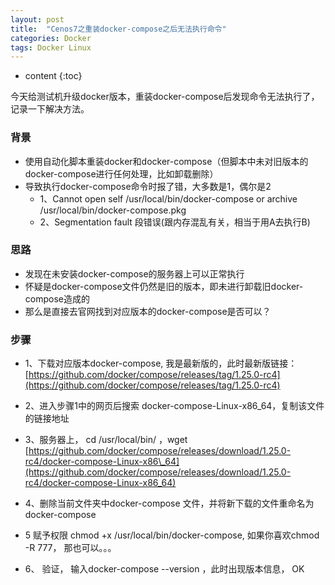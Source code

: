 ```yaml
---
layout: post
title:  "Cenos7之重装docker-compose之后无法执行命令"
categories: Docker
tags: Docker Linux
---
```


* content
{:toc}

今天给测试机升级docker版本，重装docker-compose后发现命令无法执行了，记录一下解决方法。







### 背景

*   使用自动化脚本重装docker和docker-compose（但脚本中未对旧版本的docker-compose进行任何处理，比如卸载删除）
*   导致执行docker-compose命令时报了错，大多数是1，偶尔是2
    *   1、Cannot open self /usr/local/bin/docker-compose or archive /usr/local/bin/docker-compose.pkg
    *   2、Segmentation fault 段错误(跟内存混乱有关，相当于用A去执行B)

### 思路

*   发现在未安装docker-compose的服务器上可以正常执行
*   怀疑是docker-compose文件仍然是旧的版本，即未进行卸载旧docker-compose造成的
*   那么是直接去官网找到对应版本的docker-compose是否可以？

### 步骤

*   1、下载对应版本docker-compose, 我是最新版的，此时最新版链接：[https://github.com/docker/compose/releases/tag/1.25.0-rc4](https://github.com/docker/compose/releases/tag/1.25.0-rc4)
    
*   2、进入步骤1中的网页后搜索 docker-compose-Linux-x86\_64，复制该文件的链接地址
    
*   3、服务器上， cd /usr/local/bin/ ，wget [https://github.com/docker/compose/releases/download/1.25.0-rc4/docker-compose-Linux-x86\_64](https://github.com/docker/compose/releases/download/1.25.0-rc4/docker-compose-Linux-x86_64)
    
*   4、删除当前文件夹中docker-compose 文件，并将新下载的文件重命名为docker-compose
    
*   5 赋予权限 chmod +x /usr/local/bin/docker-compose, 如果你喜欢chmod -R 777， 那也可以。。。
    
*   6、 验证， 输入docker-compose --version ，此时出现版本信息， OK